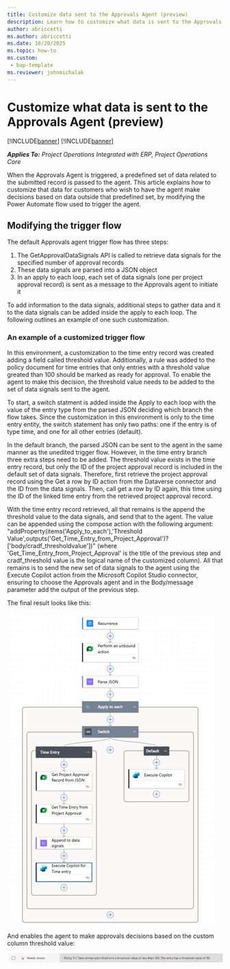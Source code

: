 ```yaml
---
title: Customize data sent to the Approvals Agent (preview)
description: Learn how to customize what data is sent to the Approvals agent. 
author: abriccetti
ms.author: abriccetti
ms.date: 10/20/2025
ms.topic: how-to
ms.custom: 
 - bap-template
ms.reviewer: johnmichalak
---
```


# Customize what data is sent to the Approvals Agent (preview)

[!INCLUDE[banner](../includes/banner.md)]
[!INCLUDE[banner](../includes/preview-note.md)]

_**Applies To:** Project Operations Integrated with ERP, Project Operations Core_

When the Approvals Agent is triggered, a predefined set of data related to the submitted record is passed to the agent. This article explains how to customize that data for customers who wish to have the agent make decisions based on data outside that predefined set, by modifying the Power Automate flow used to trigger the agent.

## Modifying the trigger flow

The default Approvals agent trigger flow has three steps:

1. The GetApprovalDataSignals API is called to retrieve data signals for the specified number of approval records
2. These data signals are parsed into a JSON object
3. In an apply to each loop, each set of data signals (one per project approval record) is sent as a message to the Approvals agent to initiate it

To add information to the data signals, additional steps to gather data and it to the data signals can be added inside the apply to each loop. The following outlines an example of one such customization.

### An example of a customized trigger flow

In this environment, a customization to the time entry record was created adding a field called threshold value. Additionally, a rule was added to the policy document for time entries that only entries with a threshold value greated than 100 should be marked as ready for approval. To enable the agent to make this decision, the threshold value needs to be added to the set of data signals sent to the agent.

To start, a switch statment is added inside the Apply to each loop with the value of the entry type from the parsed JSON deciding which branch the flow takes. Since the customization in this environment is only to the time entry entity, the switch statement has only two paths: one if the entry is of type time, and one for all other entries (default). 

In the default branch, the parsed JSON can be sent to the agent in the same manner as the unedited trigger flow. However, in the time entry branch three extra steps need to be added. The threshold value exists in the time entry record, but only the ID of the project approval record is included in the default set of data signals. Therefore, first retrieve the project approval record using the Get a row by ID action from the Dataverse connector and the ID from the data signals. Then, call get a row by ID again, this time using the ID of the linked time entry from the retrieved project approval record.

With the time entry record retrieved, all that remains is the append the threshold value to the data signals, and send that to the agent. The value can be appended using the compose action with the following argument: "addProperty(items('Apply_to_each'),'Threshold Value',outputs('Get_Time_Entry_from_Project_Approval')?['body/cradf_thresholdvalue'])" (where 'Get_Time_Entry_from_Project_Approval' is the title of the previous step and cradf_threshold value is the logical name of the customized column). All that remains is to send the new set of data signals to the agent using the Execute Copilot action from the Microsoft Copilot Studio connector, ensuring to choose the Approvals agent and in the Body/message parameter add the output of the previous step.

The final result looks like this:

![Screenshot of a finished customization to the approvals agent trigger flow](media/customize-approvals-agent.png)

And enables the agent to make approvals decisions based on the custom column threshold value:

![An approval record which the agent has classified based on the custom data](media/customization-outcome.png)
